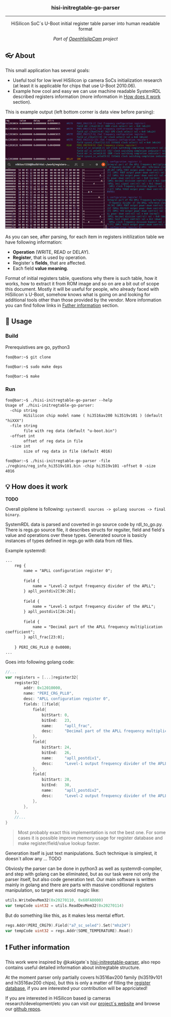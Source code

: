 <h3 align="center">hisi-initregtable-go-parser</h3>

---

<p align="center">HiSilicon SoC`s U-Boot initial register table parser into human readable format</p>
<p align="center"><em>Part of <a href="https://www.openhisiipcam.org">OpenHisiIpCam</a> project</em></p>

## :eyeglasses: About

This small application has several goals: 
* Useful tool for low level HiSilicon ip camera SoCs initialization research (at least it is applicable for chips that use U-Boot 2010.06).
* Example how cool and easy we can use machine readable SystemRDL described registers information (more information in [How does it work](#how_does_it_work) section).

This is example output (left bottom corner is data view before parsing):

![hisi-initregtable-go-parser example screenshot](images/hisi-initregtable-go-parser-example.png)

As you can see, after parsing, for each item in registers initilization table we have following information:
* **Operation** (WRITE, READ or DELAY).
* **Register**, that is used by operation.
* Register`s **fields**, that are affected.
* Each field **value meaning**.

Format of initial registers table, questions why there is such table, how it works, how to extract it from ROM image and so on are a bit out of scope this document. 
Mostly it will be useful for people, who already faced with HiSilicon`s U-Boot, somehow knows what is going on and 
looking for additional tools other than those provided by the vendor.
More information you can find follow links in [Futher information](#futher_information) section.

## :hammer: Usage

### Build

Prerequistives are go, python3

```console
foo@bar:~$ git clone
```
```console
foo@bar:~$ sudo make deps
```
```console
foo@bar:~$ make
```

### Run

```console
foo@bar:~$ ./hisi-initregtable-go-parser --help
Usage of ./hisi-initregtable-go-parser:
  -chip string
    	HiSilicon chip model name ( hi3516av200 hi3519v101 ) (default "hiXXX")
  -file string
    	file with reg data (default "u-boot.bin")
  -offset int
    	offset of reg data in file
  -size int
    	size of reg data in file (default 4016)
```

```console
foo@bar:~$ ./hisi-initregtable-go-parser -file ./regbins/reg_info_hi3519v101.bin -chip hi3519v101 -offset 0 -size 4016
```

## :bulb: How does it work <a name="how_does_it_work"></a>

**TODO**

Overall pipilene is following: `systemrdl sources -> golang sources -> final binary`.

SystemRDL data is parsed and coverted in go source code by rdl_to_go.py.
There is regs.go source file, it describes structs for regsiter, field and field`s value and operations over these types. 
Generated source is basicly instances of types defined in regs.go with data from rdl files.

Example systemrdl:
```
...
    reg {
        name = "APLL configuration register 0";

        field {
            name = "Level-2 output frequency divider of the APLL";
        } apll_postdiv2[30:28];

        field {
            name = "Level-1 output frequency divider of the APLL";
        } apll_postdiv1[26:24];

        field {
            name = "Decimal part of the APLL frequency multiplication coefficient";
        } apll_frac[23:0];

    } PERI_CRG_PLL0 @ 0x0000;
...
```
Goes into following golang code:
```go
//...
var registers = [...]register32{
    register32{
        addr: 0x12010000,
        name: "PERI_CRG_PLL0",
        desc: "APLL configuration register 0",
        fields: []field{
            field{
                bitStart: 0,
                bitEnd:   23,
                name:     "apll_frac",
                desc:     "Decimal part of the APLL frequency multiplication coefficient",
            },
            field{
                bitStart: 24,
                bitEnd:   26,
                name:     "apll_postdiv1",
                desc:     "Level-1 output frequency divider of the APLL",
            },
            field{
                bitStart: 28,
                bitEnd:   30,
                name:     "apll_postdiv2",
                desc:     "Level-2 output frequency divider of the APLL",
            },
        },
    },
    //...
}
```
> Most probably exact this implementation is not the best one. 
> For some cases it is possible improve memory usage for register database and make register/field/value lookup faster.

Generation itself is just text manipulations. Such technique is simplest, it doesn`t allow any ... TODO

Obviosly the parser can be done in python3 as well as systemrdl-compiler, and step with golang can be eliminated,
but as our task were not only the parser itself, but also code generation test. 
Our main software is written mainly in golang and there are parts with massive conditional registers manipulation,
so target was avoid magic like:

```go
utils.WriteDevMem32(0x20270110, 0x60FA0000)
var tempCode uint32 = utils.ReadDevMem32(0x20270114)
```
But do something like this, as it makes less mental effort.
```go
regs.Addr(PERI_CRG79).Field("a7_sc_seled").Set("mhz24")
var tempCode uint32 = regs.Addr(SOME_TEMPERATURE).Read()
```


## :exclamation: Futher information <a name="futher_information"></a>

This work were inspired by @kakigate`s [hisi-initregtable-parser](https://github.com/kakigate/hisi-initregtable-parser), 
also repo contains useful detailed information about initregtable structure.

At the moment parser only partially covers hi3516av200 family (hi3519v101 and hi3516av200 chips), 
but this is only a matter of filling the [register database](https://github.com/OpenHisiIpCam/registers-description),
if you are interested your contribution will be appriciated!

If you are interested in HiSilicon based ip cameras research/development/etc 
you can visit our [project`s website](https://www.openhisiipcam.org) and browse our [github repos](https://github.com/OpenHisiIpCam/).
